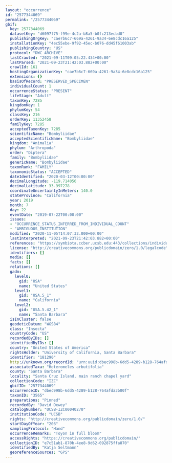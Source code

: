 ```yaml
---
layout: "occurrence"
id: "2577344069"
permalink: "/2577344069"
gbif:
  key: 2577344069
  datasetKey: "d6097f75-f99e-4c2a-b8a5-b0fc213ecbd0"
  publishingOrgKey: "cae7b6c7-669a-4261-9a34-6e8cdc16a125"
  installationKey: "4ec55ebe-9f92-45ec-b076-dd45f61003ab"
  publishingCountry: "US"
  protocol: "DWC_ARCHIVE"
  lastCrawled: "2021-09-11T09:05:22.434+00:00"
  lastParsed: "2021-09-23T21:42:03.882+00:00"
  crawlId: 161
  hostingOrganizationKey: "cae7b6c7-669a-4261-9a34-6e8cdc16a125"
  extensions: {}
  basisOfRecord: "PRESERVED_SPECIMEN"
  individualCount: 1
  occurrenceStatus: "PRESENT"
  lifeStage: "Adult"
  taxonKey: 7285
  kingdomKey: 1
  phylumKey: 54
  classKey: 216
  orderKey: 11352458
  familyKey: 7285
  acceptedTaxonKey: 7285
  scientificName: "Bombyliidae"
  acceptedScientificName: "Bombyliidae"
  kingdom: "Animalia"
  phylum: "Arthropoda"
  order: "Diptera"
  family: "Bombyliidae"
  genericName: "Bombyliidae"
  taxonRank: "FAMILY"
  taxonomicStatus: "ACCEPTED"
  dateIdentified: "2020-03-12T00:00:00"
  decimalLongitude: -119.714056
  decimalLatitude: 33.997278
  coordinateUncertaintyInMeters: 140.0
  stateProvince: "California"
  year: 2019
  month: 7
  day: 22
  eventDate: "2019-07-22T00:00:00"
  issues:
  - "OCCURRENCE_STATUS_INFERRED_FROM_INDIVIDUAL_COUNT"
  - "AMBIGUOUS_INSTITUTION"
  modified: "2020-11-05T14:07:32.000+00:00"
  lastInterpreted: "2021-09-23T21:42:03.882+00:00"
  references: "https://symbiota.ccber.ucsb.edu:443/collections/individual/index.php?occid=181290"
  license: "http://creativecommons.org/publicdomain/zero/1.0/legalcode"
  identifiers: []
  media: []
  facts: []
  relations: []
  gadm:
    level0:
      gid: "USA"
      name: "United States"
    level1:
      gid: "USA.5_1"
      name: "California"
    level2:
      gid: "USA.5.42_1"
      name: "Santa Barbara"
  isInCluster: false
  geodeticDatum: "WGS84"
  class: "Insecta"
  countryCode: "US"
  recordedByIDs: []
  identifiedByIDs: []
  country: "United States of America"
  rightsHolder: "University of California, Santa Barbara"
  identifier: "181290"
  http://unknown.org/recordId: "urn:uuid:dbec998b-6dd5-4289-b128-764afda3b00f"
  associatedTaxa: "Heteromeles arbutifolia"
  county: "Santa Barbara"
  locality: "Santa Cruz Island, main ranch chapel yard"
  collectionCode: "IZC"
  gbifID: "2577344069"
  occurrenceID: "dbec998b-6dd5-4289-b128-764afda3b00f"
  taxonID: "3565"
  preparations: "Pinned"
  recordedBy: "David Dewey"
  catalogNumber: "UCSB-IZC00040270"
  institutionCode: "UCSB"
  rights: "http://creativecommons.org/publicdomain/zero/1.0/"
  startDayOfYear: "203"
  samplingProtocol: "Hand"
  occurrenceRemarks: "Toyon in full bloom"
  accessRights: "https://creativecommons.org/publicdomain/"
  collectionID: "e7c51ab1-870b-4ee8-9d62-092875ffa870"
  identifiedBy: "Katja Seltmann"
  georeferenceSources: "GPS"
---
```

